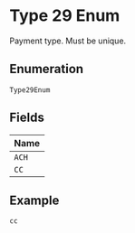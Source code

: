 
# Type 29 Enum

Payment type. Must be unique.

## Enumeration

`Type29Enum`

## Fields

| Name |
|  --- |
| `ACH` |
| `CC` |

## Example

```
cc
```

